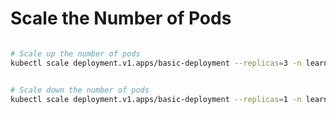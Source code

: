 # Scale the Number of Pods

```bash

# Scale up the number of pods
kubectl scale deployment.v1.apps/basic-deployment --replicas=3 -n learn-aks


# Scale down the number of pods
kubectl scale deployment.v1.apps/basic-deployment --replicas=1 -n learn-aks

```